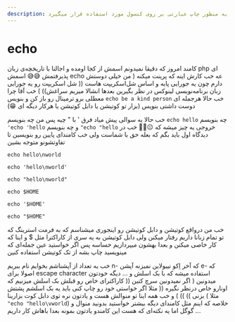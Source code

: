 ```yaml
---
description: این دستور به منظور چاپ عبارتی بر روی کنسول مورد استفاده قرار میگیرد
---
```


# echo

کامند امروز که دقیقا نمیدونم اسمش از کجا اومده و اجالتا با تاریخچه‌ی زبان php ای پذیرفتمش 😅😅 اسمش echo عه خب کارش اینه که پرینت میکنه \( من خیلی دوستش دارم چون یه جورایی پایه و اساس شل‌اسکریپت هاست \(\( شل اسکریپت رو یه جورایی زبان برنامه‌نویسی لینوکس در نظر بگیرین بعدها انشالا میریم سراغش\)\) \) خب آقا چرا معطلی برو ترمینال رو باز کن و بنویس `echo be a kind person` خب حالا هرجمله ای دوست داشتی بنویس \(بزار تو کوتیشن یا دابل کوتیشن یا هرکار دیگه ای 😁\)

خب حالا یه سوالی پیش میاد فرق ' با " چیه پس من چه بنویسم `echo hello` چه بنویسم `'echo 'hello` و چه بنویسم `"echo "hello` خروجی یه چیز میشه که 😐🤔🤔 خب در دیدگاه اول باید بگم که بعله حق با شماست ولی خب کامندای پایین رو بنویسین تا تفاوتشونو متوجه بشین

`echo hello\nworld`

`echo 'hello\nworld'`

`echo "hello\nworld"`

`echo $HOME`

`echo '$HOME'`

`echo "$HOME"`

خب من درواقع کوتیشن و دابل کوتیشن رو اینجوری میشناسم که به فرمت استرینگ که تو تمام زبانا داریم رفتار میکنن ولی دابل کوتیشن به یه سری از کاراکترا مثل $ و اینا که کار خاصی میکنن و بعدا بهشون میپردازیم حساسه پس اگر خواستید عین جمله‌ای که مینویسید چاپ بشه از تک کوتیشن استفاده کنین

خب یه تعداد از آپشناشم بخوایم نام ببریم n- که آخر اِکو نییولاین نمیزنه آپشن e- که اصولا برای escape character استفاده میشه که با بک اسلش و ... دیگه خودتون میدونین \( اگر نمیدونین سرچ کنین \(\( کاراکترای خاص رو قبلش بک اسلش میزنیم که اونارو خاص درنظر نگیره \(\( مثلا اگر خواستی خود رو چاپ کنی باید یه بک اسلشم پشتش بزنی \)\) \)\) \) و خب همه اینا تو منوالش هست و یادتون نره توی دابل کوت بزارینا \( مثلا `"echo "hello\vworld`\) خلاصه که اینم مثل کامندای دیگه بیشتر خواستید بدونید منوال و گوگل اما یه نکته‌ای که هست این کامندو یادتون بمونه بعدا باهاش کار داریم ...

